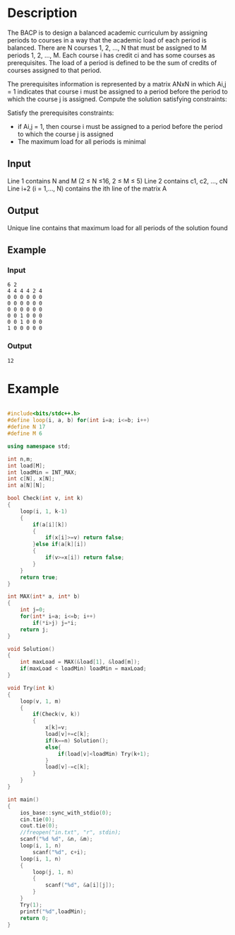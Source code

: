 # Description  

The BACP is to design a balanced academic curriculum by assigning periods to courses in a way that the academic load of each period is balanced. There are N courses 1, 2, …, N that must be assigned to M periods 1, 2, …, M. Each course i has credit ci and has some courses as prerequisites. The load of a period is defined to be the sum of credits of courses assigned to that period.

The prerequisites information is represented by a matrix ANxN in which Ai,j = 1 indicates that course i must be assigned to a period before the period to which the course j is assigned. Compute the solution satisfying constraints: 

Satisfy the prerequisites constraints:
- if Ai,j = 1, then course i must be assigned to a period before the period to which the course j is assigned
- The maximum load for all periods is minimal


## Input
Line 1 contains N and M (2 ≤ N ≤16, 2 ≤ M ≤ 5)
Line 2 contains c1, c2, …, cN
Line i+2 (i = 1,…, N) contains the ith line of the matrix A

## Output
Unique line contains that maximum load for all periods of the solution
found
## Example
### Input
```
6 2
4 4 4 4 2 4 
0 0 0 0 0 0 
0 0 0 0 0 0 
0 0 0 0 0 0 
0 0 1 0 0 0 
0 0 1 0 0 0 
1 0 0 0 0 0
```
### Output
```
12
```

# Example
```cpp

#include<bits/stdc++.h>
#define loop(i, a, b) for(int i=a; i<=b; i++)
#define N 17
#define M 6

using namespace std;

int n,m;
int load[M];
int loadMin = INT_MAX;
int c[N], x[N];
int a[N][N];

bool Check(int v, int k)
{
	loop(i, 1, k-1)
	{
		if(a[i][k])
		{
			if(x[i]>=v) return false;
		}else if(a[k][i])
		{
			if(v>=x[i]) return false;
		}
	}
	return true;
}

int MAX(int* a, int* b)
{
	int j=0;
	for(int* i=a; i<=b; i++)
		if(*i>j) j=*i;
	return j;
}

void Solution()
{
	int maxLoad = MAX(&load[1], &load[m]);
	if(maxLoad < loadMin) loadMin = maxLoad;
}

void Try(int k)
{
	loop(v, 1, m)
	{
		if(Check(v, k))
		{
			x[k]=v;
			load[v]+=c[k];
			if(k==n) Solution();
			else{
				if(load[v]<loadMin) Try(k+1);
			}
			load[v]-=c[k];
		}
	}
}

int main()
{
	ios_base::sync_with_stdio(0);
	cin.tie(0);
    cout.tie(0);
	//freopen("in.txt", "r", stdin);
	scanf("%d %d", &n, &m);
	loop(i, 1, n)
		scanf("%d", c+i);
	loop(i, 1, n)
	{
		loop(j, 1, n)
		{
			scanf("%d", &a[i][j]);
		}
	}
	Try(1);
	printf("%d",loadMin);
	return 0;
}

```